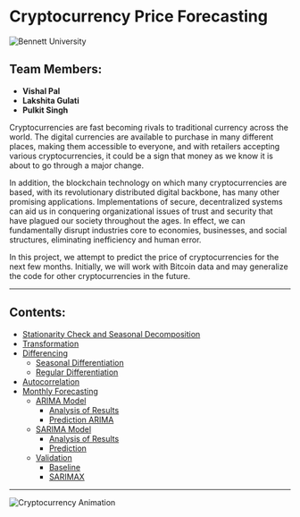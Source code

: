 # Cryptocurrency Price Forecasting

![Bennett University](https://www.bennett.edu.in/wp-content/uploads/2025/01/NAAC-Logo-2025-webp-1.webp)

## Team Members:
- **Vishal Pal**
- **Lakshita Gulati**
- **Pulkit Singh**

Cryptocurrencies are fast becoming rivals to traditional currency across the world. The digital currencies are available to purchase in many different places, making them accessible to everyone, and with retailers accepting various cryptocurrencies, it could be a sign that money as we know it is about to go through a major change.

In addition, the blockchain technology on which many cryptocurrencies are based, with its revolutionary distributed digital backbone, has many other promising applications. Implementations of secure, decentralized systems can aid us in conquering organizational issues of trust and security that have plagued our society throughout the ages. In effect, we can fundamentally disrupt industries core to economies, businesses, and social structures, eliminating inefficiency and human error.

In this project, we attempt to predict the price of cryptocurrencies for the next few months. Initially, we will work with Bitcoin data and may generalize the code for other cryptocurrencies in the future.

---

## Contents:
* [Stationarity Check and Seasonal Decomposition](#stationarity-check-and-seasonal-decomposition)
* [Transformation](#transformation)
* [Differencing](#differencing)
    * [Seasonal Differentiation](#seasonal-differentiation)
    * [Regular Differentiation](#regular-differentiation)
* [Autocorrelation](#autocorrelation)
* [Monthly Forecasting](#monthly-forecasting)
    * [ARIMA Model](#arima-model)
        * [Analysis of Results](#analysis-of-results-arima)
        * [Prediction ARIMA](#prediction-arima)
    * [SARIMA Model](#sarima-model)
        * [Analysis of Results](#analysis-of-results-sarima)
        * [Prediction](#prediction-sarima)
    * [Validation](#validation)
        * [Baseline](#baseline)
        * [SARIMAX](#validation-sarimax)

---

![Cryptocurrency Animation](https://media1.giphy.com/media/v1.Y2lkPTc5MGI3NjExbDI1cW80NWY3Z3U0Y3pnbXN5amM1d3k3bGE0a2p6dW9nNnpzZjhvMyZlcD12MV9pbnRlcm5hbF9naWZfYnlfaWQmY3Q9Zw/S3n6idriKtiFbZyqve/giphy.gif)  